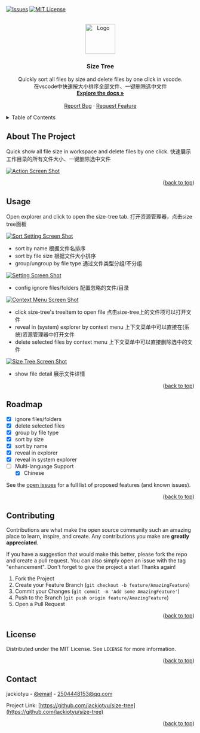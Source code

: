 <a name="readme-top"></a>



<!-- PROJECT SHIELDS -->
[![Issues][issues-shield]][issues-url]
[![MIT License][license-shield]][license-url]



<!-- PROJECT LOGO -->
<br />
<div align="center">
  <a href="https://github.com/jackiotyu/size-tree">
    <img src="https://cdn.jsdelivr.net/gh/jackiotyu/size-tree@0.1.3/images/icon.png" alt="Logo" width="80" height="80">
  </a>

  <h3 align="center">Size Tree</h3>

  <p align="center">
    Quickly sort all files by size and delete files by one click in vscode.
    <br />
    在vscode中快速按大小排序全部文件、一键删除选中文件
    <br />
    <a href="https://github.com/jackiotyu/size-tree"><strong>Explore the docs »</strong></a>
    <br />
    <br />
    <a href="https://github.com/jackiotyu/size-tree/issues">Report Bug</a>
    ·
    <a href="https://github.com/jackiotyu/size-tree/issues">Request Feature</a>
  </p>
</div>



<!-- TABLE OF CONTENTS -->
<details>
  <summary>Table of Contents</summary>
  <ol>
    <li><a href="#usage">Usage</a></li>
    <li><a href="#roadmap">Roadmap</a></li>
    <li><a href="#contributing">Contributing</a></li>
    <li><a href="#license">License</a></li>
    <li><a href="#contact">Contact</a></li>
  </ol>
</details>



<!-- ABOUT THE PROJECT -->
## About The Project

Quick show all file size in workspace and delete files by one click.
快速展示工作目录的所有文件大小、一键删除选中文件

[![Action Screen Shot][action-preview]](https://github.com/jackiotyu/size-tree)


<p align="right">(<a href="#readme-top">back to top</a>)</p>


<!-- USAGE EXAMPLES -->
## Usage

Open explorer and click to open the size-tree tab.
打开资源管理器，点击size tree面板

[![Sort Setting Screen Shot][sort-setting-screenshot]](https://github.com/jackiotyu/size-tree)
* sort by name 根据文件名排序
* sort by file size 根据文件大小排序
* group/ungroup by file type 通过文件类型分组/不分组

[![Setting Screen Shot][open-setting-screenshot]](https://github.com/jackiotyu/size-tree)

* config ignore files/folders 配置忽略的文件/目录

[![Context Menu Screen Shot][context-menu-screenshot]](https://github.com/jackiotyu/size-tree)

* click size-tree's treeItem to open file 点击size-tree上的文件项可以打开文件
* reveal in (system) explorer by context menu 上下文菜单中可以直接在(系统)资源管理器中打开文件
* delete selected files by context menu 上下文菜单中可以直接删除选中的文件

[![Size Tree Screen Shot][product-screenshot]](https://github.com/jackiotyu/size-tree)

* show file detail 展示文件详情



<p align="right">(<a href="#readme-top">back to top</a>)</p>



<!-- ROADMAP -->
## Roadmap

- [x] ignore files/folders
- [x] delete selected files
- [x] group by file type
- [x] sort by size
- [x] sort by name
- [x] reveal in explorer
- [x] reveal in system explorer
- [ ] Multi-language Support
    - [x] Chinese

See the [open issues](https://github.com/jackiotyu/size-tree/issues) for a full list of proposed features (and known issues).

<p align="right">(<a href="#readme-top">back to top</a>)</p>



<!-- CONTRIBUTING -->
## Contributing

Contributions are what make the open source community such an amazing place to learn, inspire, and create. Any contributions you make are **greatly appreciated**.

If you have a suggestion that would make this better, please fork the repo and create a pull request. You can also simply open an issue with the tag "enhancement".
Don't forget to give the project a star! Thanks again!

1. Fork the Project
2. Create your Feature Branch (`git checkout -b feature/AmazingFeature`)
3. Commit your Changes (`git commit -m 'Add some AmazingFeature'`)
4. Push to the Branch (`git push origin feature/AmazingFeature`)
5. Open a Pull Request

<p align="right">(<a href="#readme-top">back to top</a>)</p>

<!-- LICENSE -->
## License

Distributed under the MIT License. See `LICENSE` for more information.

<p align="right">(<a href="#readme-top">back to top</a>)</p>

<!-- CONTACT -->
## Contact

jackiotyu - [@email](mailto:2504448153@qq.com) - 2504448153@qq.com

Project Link: [https://github.com/jackiotyu/size-tree](https://github.com/jackiotyu/size-tree)

<p align="right">(<a href="#readme-top">back to top</a>)</p>


<!-- MARKDOWN LINKS & IMAGES -->
<!-- https://www.markdownguide.org/basic-syntax/#reference-style-links -->
[issues-shield]: https://img.shields.io/github/issues/jackiotyu/size-tree.svg?style=for-the-badge
[issues-url]: https://github.com/jackiotyu/size-tree/issues
[license-shield]: https://img.shields.io/github/license/jackiotyu/size-tree.svg?style=for-the-badge
[license-url]: https://github.com/jackiotyu/size-tree/blob/master/LICENSE
[context-menu-screenshot]: https://cdn.jsdelivr.net/gh/jackiotyu/size-tree@0.1.3/images/context-menu-screenshot.png
[product-screenshot]: https://cdn.jsdelivr.net/gh/jackiotyu/size-tree@0.1.3/images/product-screenshot.png
[sort-setting-screenshot]: https://cdn.jsdelivr.net/gh/jackiotyu/size-tree@0.1.3/images/sort-setting-screenshot.png
[open-setting-screenshot]: https://cdn.jsdelivr.net/gh/jackiotyu/size-tree@0.1.3/images/open-setting-screenshot.png
[action-preview]: https://cdn.jsdelivr.net/gh/jackiotyu/size-tree@0.1.3/images/preview.gif